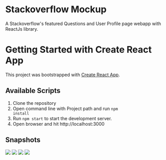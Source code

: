 # Stackoverflow Mockup

A Stackoverflow's featured Questions and User Profile page webapp with ReactJs library.

# Getting Started with Create React App

This project was bootstrapped with [Create React App](https://github.com/facebook/create-react-app).

## Available Scripts

1. Clone the repository
2. Open command line with Project path and run <code>npm install</code>
3. Run <code>npm start</code> to start the development server.
4. Open browser and hit http://localhost:3000

## Snapshots

<p align="left">
  <img src="https://github.com/shrey7070/Mockup-Stackoverflow/public/assets/so_Login.png" />
  <img src="https://github.com/shrey7070/Mockup-Stackoverflow/public/assets/so_questions.png" />
  <img src="https://github.com/shrey7070/Mockup-Stackoverflow/public/assets/so_profile1.png" />
  <img src="https://github.com/shrey7070/Mockup-Stackoverflow/public/assets/so_profile2.png" />
</p>
